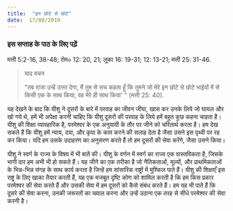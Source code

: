 ```yaml
---
title:  "इन छोटे से छोटे"
date:  17/08/2019
---
```


### इस सप्ताह के पाठ के लिए पढ़ें
मत्ती 5:2-16, 38-48; रोम० 12: 20, 21; लूका 16: 19-31; 12: 13-21; मत्ती 25: 31-46.

> <p>याद वचन</p>
> "तब राजा उन्हें उत्तर देगा, मैं तुम से सच कहता हूँ कि तुमने जो मेरे इन छोटे से छोटे भाईयों में से किसी एक के साथ किया, वह मेरे ही साथ किया' " (मत्ती 25: 40).

यह देखने के बाद कि यीशु ने दूसरों के बारे में परवाह का जीवन जीया, खास कर उनके लिये जो घायल और खो गये थे, हमें भी अपेक्षा करनी चाहिए कि यीशु दूसरों की परवाह के लिये हमें बहुत कुछ कहना चाहता है। यीशु की शिक्षा व्यावहारिक है, परमेश्वर के एक अनुयायी के तौर पर जीने को चरितार्थ करता है। हम देख सकते हैं कि यीशु हमें न्याय, दया, और कृपा के काम करने की सलाह देता है जैसा उसने इस पृथ्वी पर रह कर किया। यदि हम उसके उदाहरण का अनुसरण करते हैं तो हम दूसरों की सेवा करेंगे, जैसा उसने किया।

यीशु ने स्वर्ग के राज्य के विषय में भी बातें की। यीशु के वर्णन में स्वर्ग का राज्य एक वास्तविकता है, जिसके भागी दार हम अभी भी हो सकते हैं। यह जीने का एक तरीका है जो नैतिकताओं, मूल्यों, और प्राथमिकताओं के भिन्न-भिन्न संगह के साथ कार्य करता है जिन्हें हम सांसारिक राष्ट्रों में मुश्किल पाते हैं। यीशु की शिक्षाएँ इस राष्ट्र के लिए खाका तैयार करती हैं, यह एक मजबूत दृष्टि कोण को शामिल करती है कि हम किस प्रकार परमेश्वर की सेवा करते हैं और उसकी सेवा में हम दूसरों को कैसे संबंध करते हैं। हम यह भी पाते हैं कि दूसरे की सेवा करना, उनकी जरूरतों का ख्याल करना और उन्हें उठाना एक तरह से सीधे परमेश्वर की सेवा करनी है।